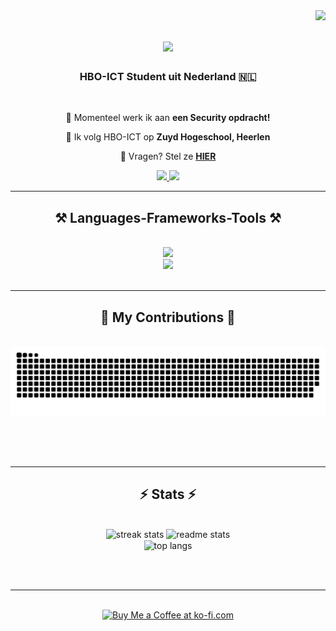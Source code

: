 <img align="right" src="https://visitor-badge.laobi.icu/badge?page_id=OFFTijn.OFFTijn" />

<h1 align="center">
    <img src="https://readme-typing-svg.herokuapp.com/?font=Righteous&color=15F338&size=35&center=true&vCenter=true&width=500&height=70&duration=4000&lines=Hi+There!+👋;+I'm+Tijn+Mestrom!;" />
</h1>

<h3 align="center">HBO-ICT Student uit Nederland 🇳🇱</h3>

<br/>

<div align="center">
 
🔭 Momenteel werk ik aan **een Security opdracht!**
 
🌱 Ik volg HBO-ICT op **Zuyd Hogeschool, Heerlen**

💬 Vragen? Stel ze **[HIER](https://www.linkedin.com/in/tijn-mestrom-0a5953273/)**

 </div>
 
<div align="center"> 
  <a href="mailto:tijnm06@gmail.com">
    <img src="https://img.shields.io/badge/Outlook-333333?style=for-the-badge&logo=microsoftoutlook&logoColor=white" />
  </a>
  <a href="https://www.linkedin.com/in/tijn-mestrom-0a5953273">
    <img src="https://img.shields.io/badge/LinkedIn-0077B5?style=for-the-badge&logo=linkedin&logoColor=white" />
  </a>
</div>

 <hr/>
 
<h2 align="center">⚒️ Languages-Frameworks-Tools ⚒️</h2>
<br/>
<div align="center">
    <div>
        <img src="https://skillicons.dev/icons?i=vscode,visualstudio,github,figma,dotnet"/>
    </div>
    <div>
        <img src="https://skillicons.dev/icons?i=html,css,javascript,python,c,mysql,sqlite"/>
    </div>
</div>

<br/>
<hr/>

<div align="center">
  <h2>🐍 My Contributions 🐍</h2>
  <br>
  <img alt="snake eating my contributions" src="https://raw.githubusercontent.com/OFFTijn/OFFTijn/output/github-contribution-grid-snake.svg" />
  
  <br/><br/><br/>
</div>

<hr/>

<h2 align="center">⚡ Stats ⚡</h2>
<br>
<div align=center>
  <img width=390 src="https://github-readme-streak-stats-salesp07.vercel.app/?user=salesp07&count_private=true&theme=react&border_radius=10" alt="streak stats"/>
  <img width=390 src="https://github-readme-stats-salesp07.vercel.app/api?username=salesp07&count_private=true&show_icons=true&theme=react&rank_icon=github&border_radius=10" alt="readme stats" />
  <br/>
  <img width=325 align="center" src="https://github-readme-stats-salesp07.vercel.app/api/top-langs/?username=salesp07&hide=HTML&langs_count=8&layout=compact&theme=react&border_radius=10&size_weight=0.5&count_weight=0.5&exclude_repo=github-readme-stats" alt="top langs" />
</div>

<br/><br/>

<hr/>

<br/>

<div align="center">
<a href='https://ko-fi.com/V7V4RAK9C' target='_blank'><img height='64' style='border:0px;height:64px;' src='https://storage.ko-fi.com/cdn/kofi1.png?v=3' border='0' alt='Buy Me a Coffee at ko-fi.com' /></a>
</div>

<br/>
